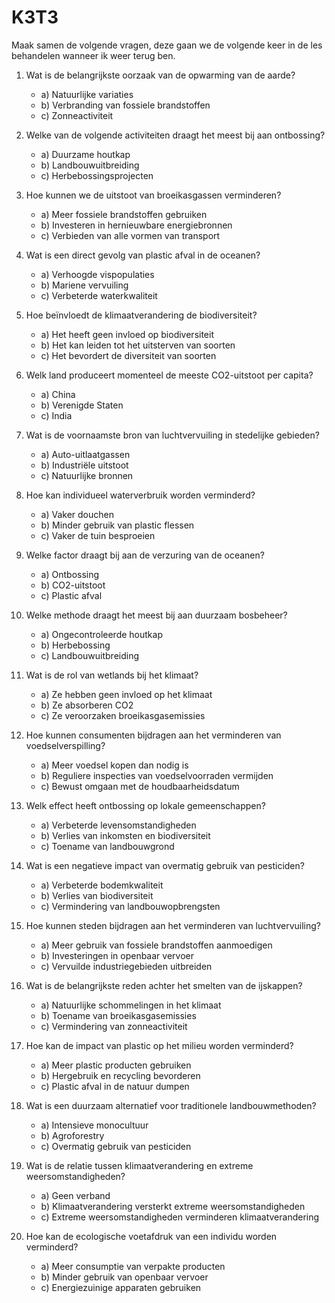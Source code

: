 # K3T3

Maak samen de volgende vragen, deze gaan we de volgende keer in de les behandelen wanneer ik weer terug ben.


1. Wat is de belangrijkste oorzaak van de opwarming van de aarde?
   - a) Natuurlijke variaties
   - b) Verbranding van fossiele brandstoffen
   - c) Zonneactiviteit

2. Welke van de volgende activiteiten draagt het meest bij aan ontbossing?
   - a) Duurzame houtkap
   - b) Landbouwuitbreiding
   - c) Herbebossingsprojecten

3. Hoe kunnen we de uitstoot van broeikasgassen verminderen?
   - a) Meer fossiele brandstoffen gebruiken
   - b) Investeren in hernieuwbare energiebronnen
   - c) Verbieden van alle vormen van transport

4. Wat is een direct gevolg van plastic afval in de oceanen?
   - a) Verhoogde vispopulaties
   - b) Mariene vervuiling
   - c) Verbeterde waterkwaliteit

5. Hoe beïnvloedt de klimaatverandering de biodiversiteit?
   - a) Het heeft geen invloed op biodiversiteit
   - b) Het kan leiden tot het uitsterven van soorten
   - c) Het bevordert de diversiteit van soorten

6. Welk land produceert momenteel de meeste CO2-uitstoot per capita?
   - a) China
   - b) Verenigde Staten
   - c) India

7. Wat is de voornaamste bron van luchtvervuiling in stedelijke gebieden?
   - a) Auto-uitlaatgassen
   - b) Industriële uitstoot
   - c) Natuurlijke bronnen

8. Hoe kan individueel waterverbruik worden verminderd?
   - a) Vaker douchen
   - b) Minder gebruik van plastic flessen
   - c) Vaker de tuin besproeien

9. Welke factor draagt bij aan de verzuring van de oceanen?
   - a) Ontbossing
   - b) CO2-uitstoot
   - c) Plastic afval

10. Welke methode draagt het meest bij aan duurzaam bosbeheer?
    - a) Ongecontroleerde houtkap
    - b) Herbebossing
    - c) Landbouwuitbreiding

11. Wat is de rol van wetlands bij het klimaat?
    - a) Ze hebben geen invloed op het klimaat
    - b) Ze absorberen CO2
    - c) Ze veroorzaken broeikasgasemissies

12. Hoe kunnen consumenten bijdragen aan het verminderen van voedselverspilling?
    - a) Meer voedsel kopen dan nodig is
    - b) Reguliere inspecties van voedselvoorraden vermijden
    - c) Bewust omgaan met de houdbaarheidsdatum

13. Welk effect heeft ontbossing op lokale gemeenschappen?
    - a) Verbeterde levensomstandigheden
    - b) Verlies van inkomsten en biodiversiteit
    - c) Toename van landbouwgrond

14. Wat is een negatieve impact van overmatig gebruik van pesticiden?
    - a) Verbeterde bodemkwaliteit
    - b) Verlies van biodiversiteit
    - c) Vermindering van landbouwopbrengsten

15. Hoe kunnen steden bijdragen aan het verminderen van luchtvervuiling?
    - a) Meer gebruik van fossiele brandstoffen aanmoedigen
    - b) Investeringen in openbaar vervoer
    - c) Vervuilde industriegebieden uitbreiden

16. Wat is de belangrijkste reden achter het smelten van de ijskappen?
    - a) Natuurlijke schommelingen in het klimaat
    - b) Toename van broeikasgasemissies
    - c) Vermindering van zonneactiviteit

17. Hoe kan de impact van plastic op het milieu worden verminderd?
    - a) Meer plastic producten gebruiken
    - b) Hergebruik en recycling bevorderen
    - c) Plastic afval in de natuur dumpen

18. Wat is een duurzaam alternatief voor traditionele landbouwmethoden?
    - a) Intensieve monocultuur
    - b) Agroforestry
    - c) Overmatig gebruik van pesticiden

19. Wat is de relatie tussen klimaatverandering en extreme weersomstandigheden?
    - a) Geen verband
    - b) Klimaatverandering versterkt extreme weersomstandigheden
    - c) Extreme weersomstandigheden verminderen klimaatverandering

20. Hoe kan de ecologische voetafdruk van een individu worden verminderd?
    - a) Meer consumptie van verpakte producten
    - b) Minder gebruik van openbaar vervoer
    - c) Energiezuinige apparaten gebruiken

<!--
### Antwoorden:

1. b
2. b
3. b
4. b
5. b
6. b
7. a
8. b
9. b
10. b
11. b
12. c
13. b
14. b
15. b
16. b
17. b
18. b
19. b
20. c
-->